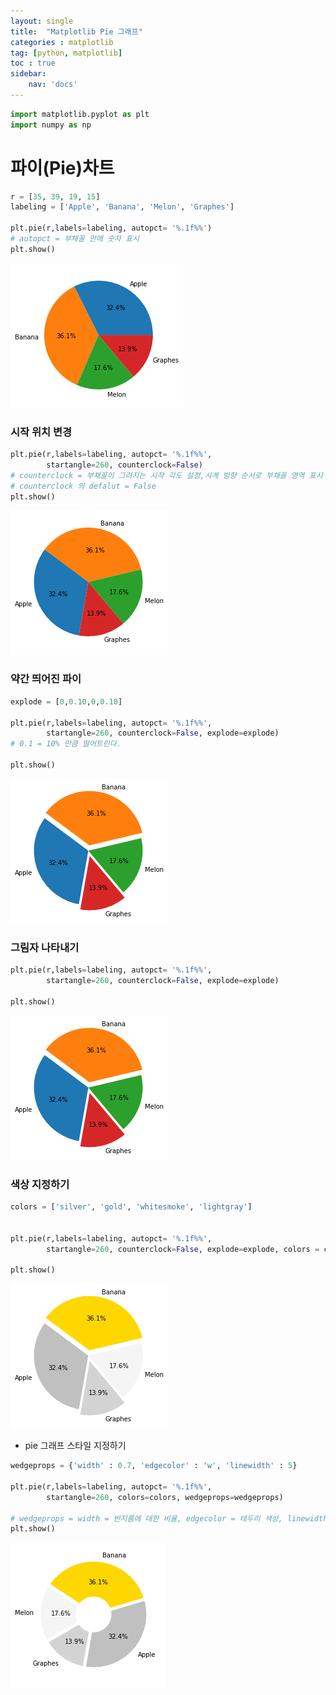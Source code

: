 ```yaml
---
layout: single
title:  "Matplotlib Pie 그래프"
categories : matplotlib
tag: [python, matplotlib]
toc : true
sidebar:
    nav: 'docs'
---
```


```python
import matplotlib.pyplot as plt
import numpy as np

```

# 파이(Pie)차트 


```python
r = [35, 39, 19, 15]
labeling = ['Apple', 'Banana', 'Melon', 'Graphes']

plt.pie(r,labels=labeling, autopct= '%.1f%%') 
# autopct = 부채꼴 안에 숫자 표시
plt.show()
```


![Foo](/images/Matplotlib_11_files/Matplotlib_11_2_0.png)


### 시작 위치 변경


```python
plt.pie(r,labels=labeling, autopct= '%.1f%%', 
        startangle=260, counterclock=False) 
# counterclock = 부채꼴이 그려지는 시작 각도 설정,시계 방향 순서로 부채꼴 영역 표시
# counterclock 의 defalut = False 
plt.show()
```


![Foo](/images/Matplotlib_11_files/Matplotlib_11_4_0.png)


### 약간 띄어진 파이 


```python
explode = [0,0.10,0,0.10]

plt.pie(r,labels=labeling, autopct= '%.1f%%', 
        startangle=260, counterclock=False, explode=explode) 
# 0.1 = 10% 만큼 떨어트린다.

plt.show()
```


![Foo](/images/Matplotlib_11_files/Matplotlib_11_6_0.png)


### 그림자 나타내기


```python
plt.pie(r,labels=labeling, autopct= '%.1f%%', 
        startangle=260, counterclock=False, explode=explode) 

plt.show()
```


![Foo](/images/Matplotlib_11_files/Matplotlib_11_8_0.png)


### 색상 지정하기


```python
colors = ['silver', 'gold', 'whitesmoke', 'lightgray']


plt.pie(r,labels=labeling, autopct= '%.1f%%', 
        startangle=260, counterclock=False, explode=explode, colors = colors) 

plt.show()
```


![Foo](/images/Matplotlib_11_files/Matplotlib_11_10_0.png)


- pie 그래프 스타일 지정하기


```python
wedgeprops = {'width' : 0.7, 'edgecolor' : 'w', 'linewidth' : 5}

plt.pie(r,labels=labeling, autopct= '%.1f%%', 
        startangle=260, colors=colors, wedgeprops=wedgeprops) 

# wedgeprops = width = 반지름에 대한 비율, edgecolor = 테두리 색상, linewidth - 테두리 선의 너비 설정
plt.show()
```


![Foo](/images/Matplotlib_11_files/Matplotlib_11_12_0.png)



```python

```
